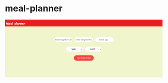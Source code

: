 # meal-planner
![alt img](https://github.com/atulshah-2511/meal-planner/blob/main/Meal-1.png?raw=true)
